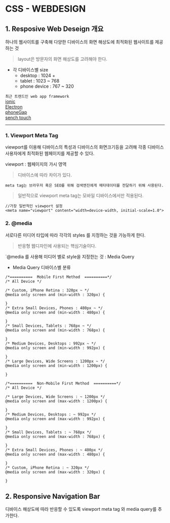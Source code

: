 # CSS - WEBDESIGN

## 1. Resposive Web Deseign 개요
하나의 웹사이트를 구축해 다양한 디바이스의 화면 해상도에 최적화된 웹사이트를 제공하는 것

> layout은 방문자의 화면 해상도를 고려해야 한다.

- 각 디바이스별 size
    - desktop : 1024 +
    - tablet : 1023 ~ 768
    - phone device : 767 ~ 320

`최근 트렌드인 web app framework`  
[ionic](http://ionicframework.com/)  
[Electron](https://electron.atom.io/)  
[phoneGap](https://phonegap.com/)  
[sench touch](https://www.sencha.com/)

---
### 1. Viewport Meta Tag
viewport를 이용해 디바이스의 특성과 디바이스의 화면크기등을 고려해 각종 디바이스 사용자에게 최적화된 웹페이지를 제공할 수 있다.  

viewport : 웹페이지의 가시 영역  
>디바이스에 따라 차이가 있다.

`meta tag는 브라우저 혹은 SEO를 위해 검색엔진에게 메타데이터를 전달하기 위해 사용된다.`

>일반적으로 viewport meta tag는 모바일 디바이스에서만 적용된다.

```
//가장 일반적인 viewport 설정
<meta name="viewport" content="width=device-width, initial-scale=1.0">
```

### 2. @media
서로다른 미디어 타입에 따라 각각의 styles 를 지정하는 것을 가능하게 한다.

> 반응형 웹디자인에 사용되는 핵심기술이다.

`@media 를 사용해 미디어 별로 style을 지정한는 것 : Media Query

- Media Query 디바이스별 분류
```
/*==========  Mobile First Method  ==========*/
/* All Device */

/* Custom, iPhone Retina : 320px ~ */
@media only screen and (min-width : 320px) {

}
/* Extra Small Devices, Phones : 480px ~ */
@media only screen and (min-width : 480px) {

}  
/* Small Devices, Tablets : 768px ~ */
@media only screen and (min-width : 768px) {

}
/* Medium Devices, Desktops : 992px ~ */
@media only screen and (min-width : 992px) {

}
/* Large Devices, Wide Screens : 1200px ~ */
@media only screen and (min-width : 1200px) {

}

/*==========  Non-Mobile First Method  ==========*/
/* All Device */

/* Large Devices, Wide Screens : ~ 1200px */
@media only screen and (max-width : 1200px) {

}
/* Medium Devices, Desktops : ~ 992px */
@media only screen and (max-width : 992px) {

}
/* Small Devices, Tablets : ~ 768px */
@media only screen and (max-width : 768px) {

}
/* Extra Small Devices, Phones : ~ 480px */
@media only screen and (max-width : 480px) {

}
/* Custom, iPhone Retina : ~ 320px */
@media only screen and (max-width : 320px) {

}
```
## 2. Responsive Navigation Bar
디바이스 해상도에 따라 반응할 수 있도록 viewport meta tag 와 media query를 추가한다.
